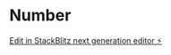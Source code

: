 # Number

[Edit in StackBlitz next generation editor ⚡️](https://stackblitz.com/~/github.com/Antanukumar/Number)